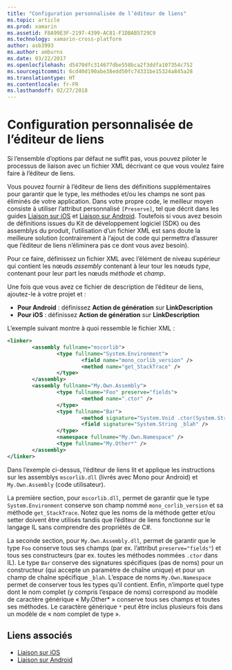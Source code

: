 ```yaml
---
title: "Configuration personnalisée de l’éditeur de liens"
ms.topic: article
ms.prod: xamarin
ms.assetid: F8A99E3F-2197-4399-AC81-F1DBAB5729C9
ms.technology: xamarin-cross-platform
author: asb3993
ms.author: amburns
ms.date: 03/22/2017
ms.openlocfilehash: d5470dfc314677dbe558bca2f3ddfa107354c752
ms.sourcegitcommit: 6cd40d190abe38edd50fc74331be15324a845a28
ms.translationtype: HT
ms.contentlocale: fr-FR
ms.lasthandoff: 02/27/2018
---
```

# <a name="custom-linker-configuration"></a>Configuration personnalisée de l’éditeur de liens

Si l’ensemble d’options par défaut ne suffit pas, vous pouvez piloter le processus de liaison avec un fichier XML décrivant ce que vous voulez faire faire à l’éditeur de liens.

Vous pouvez fournir à l’éditeur de liens des définitions supplémentaires pour garantir que le type, les méthodes et/ou les champs ne sont pas éliminés de votre application. Dans votre propre code, le meilleur moyen consiste à utiliser l’attribut personnalisé `[Preserve]`, tel que décrit dans les guides [Liaison sur iOS](~/ios/deploy-test/linker.md) et [Liaison sur Android](~/android/deploy-test/linker.md).
Toutefois si vous avez besoin de définitions issues du Kit de développement logiciel (SDK) ou des assemblys du produit, l’utilisation d’un fichier XML est sans doute la meilleure solution (contrairement à l’ajout de code qui permettra d’assurer que l’éditeur de liens n’éliminera pas ce dont vous avez besoin).

Pour ce faire, définissez un fichier XML avec l’élément de niveau supérieur <linker> qui contient les nœuds *assembly* contenant à leur tour les nœuds *type*, contenant pour leur part les nœuds *méthode* et *champ*.

Une fois que vous avez ce fichier de description de l’éditeur de liens, ajoutez-le à votre projet et :

-  **Pour Android** : définissez  **Action de génération** sur **LinkDescription**
-  **Pour iOS** : définissez **Action de génération** sur **LinkDescription**


L’exemple suivant montre à quoi ressemble le fichier XML :

```xml
<linker>
        <assembly fullname="mscorlib">
                <type fullname="System.Environment">
                        <field name="mono_corlib_version" />
                        <method name="get_StackTrace" />
                </type>
        </assembly>
        <assembly fullname="My.Own.Assembly">
                <type fullname="Foo" preserve="fields">
                        <method name=".ctor" />
                </type>
                <type fullname="Bar">
                        <method signature="System.Void .ctor(System.String)" />
                        <field signature="System.String _blah" />
                </type>
                <namespace fullname="My.Own.Namespace" />
                <type fullname="My.Other*" />
        </assembly>
</linker>
```

Dans l’exemple ci-dessus, l’éditeur de liens lit et applique les instructions sur les assemblys `mscorlib.dll` (livrés avec Mono pour Android) et `My.Own.Assembly` (code utilisateur).

La première section, pour `mscorlib.dll`, permet de garantir que le type `System.Environment` conserve son champ nommé `mono_corlib_version` et sa méthode `get_StackTrace`.
Notez que les noms de la méthode getter et/ou setter doivent être utilisés tandis que l’éditeur de liens fonctionne sur le langage IL sans comprendre des propriétés de C#.

La seconde section, pour `My.Own.Assembly.dll`, permet de garantir que le type `Foo` conserve tous ses champs (par ex. l’attribut `preserve="fields"`) et tous ses constructeurs (par ex. toutes les méthodes nommées `.ctor` dans IL). Le type `Bar` conserve des signatures spécifiques (pas de noms) pour un constructeur (qui accepte un paramètre de chaîne unique) et pour un champ de chaîne spécifique `_blah`.
L’espace de noms `My.Own.Namespace` permet de conserver tous les types qu’il contient.
Enfin, n’importe quel type dont le nom complet (y compris l’espace de noms) correspond au modèle de caractère générique « My.Other\* » conserve tous ses champs et toutes ses méthodes. Le caractère générique `*` peut être inclus plusieurs fois dans un modèle de « nom complet de type ».



## <a name="related-links"></a>Liens associés

- [Liaison sur iOS](~/ios/deploy-test/linker.md)
- [Liaison sur Android](~/android/deploy-test/linker.md)
